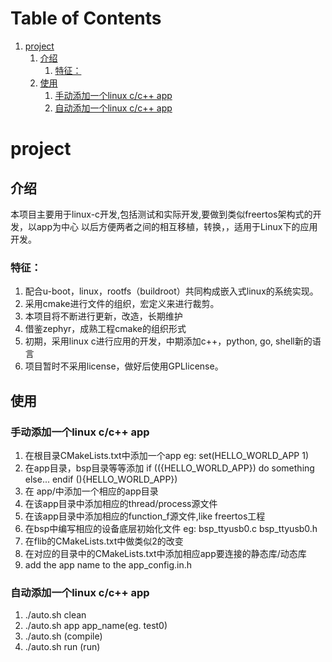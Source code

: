 
# Table of Contents

1.  [project](#orgec8ea1b)
    1.  [介绍](#orgaff7dc6)
        1.  [特征：](#org70713bc)
    2.  [使用](#orgc698d53)
        1.  [手动添加一个linux c/c++ app](#org4452d3c)
        2.  [自动添加一个linux c/c++ app](#orgc658167)



<a id="orgec8ea1b"></a>

# project


<a id="orgaff7dc6"></a>

## 介绍

本项目主要用于linux-c开发,包括测试和实际开发,要做到类似freertos架构式的开发，以app为中心
以后方便两者之间的相互移植，转换，，适用于Linux下的应用开发。


<a id="org70713bc"></a>

### 特征：

1.  配合u-boot，linux，rootfs（buildroot）共同构成嵌入式linux的系统实现。
2.  采用cmake进行文件的组织，宏定义来进行裁剪。
3.  本项目将不断进行更新，改造，长期维护
4.  借鉴zephyr，成熟工程cmake的组织形式
5.  初期，采用linux c进行应用的开发，中期添加c++，python, go, shell新的语言
6.  项目暂时不采用license，做好后使用GPLlicense。


<a id="orgc698d53"></a>

## 使用


<a id="org4452d3c"></a>

### 手动添加一个linux c/c++ app

1.  在根目录CMakeLists.txt中添加一个app
    eg: set(HELLO\_WORLD\_APP 1)
2.  在app目录，bsp目录等等添加
    if (\({HELLO_WORLD_APP})
             do something else...
           endif (\){HELLO\_WORLD\_APP})
3.  在 app/中添加一个相应的app目录
4.  在该app目录中添加相应的thread/process源文件
5.  在该app目录中添加相应的function\_f源文件,like freertos工程
6.  在bsp中编写相应的设备底层初始化文件
    eg: bsp\_ttyusb0.c bsp\_ttyusb0.h
7.  在flib的CMakeLists.txt中做类似2的改变
8.  在对应的目录中的CMakeLists.txt中添加相应app要连接的静态库/动态库
9.  add the app name to the app\_config.in.h


<a id="orgc658167"></a>

### 自动添加一个linux c/c++ app

1.  ./auto.sh clean
2.  ./auto.sh app app\_name(eg.  test0)
3.  ./auto.sh  (compile)
4.  ./auto.sh run (run)


